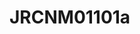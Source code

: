 <a name="material" />

# JRCNM01101a
<script type="application/ld+json">
  {
    "@context": "https://schema.org/",
    "@type": "ChemicalSubstance",
    "http://purl.org/dc/terms/conformsTo":
      {
        "@type": "CreativeWork",
        "@id": "https://bioschemas.org/profiles/ChemicalSubstance/0.4-RELEASE/"
      },
    "@id": "https://egonw.github.io/nanowiki/nanowiki381.html#material",
    "name": "JRCNM01101a",
    "sameAs: "http://127.0.0.1/mediawiki/index.php/Special:URIResolver/JRCNM01101a"
  }
</script>

